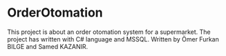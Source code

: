 # OrderOtomation
This project is about an order otomation system for a supermarket. The project has written with C# language and MSSQL.
Written by Ömer Furkan BILGE and Samed KAZANIR.
